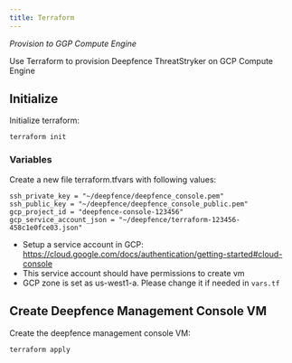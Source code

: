 ```yaml
---
title: Terraform
---
```


*Provision to GGP Compute Engine*

Use Terraform to provision Deepfence ThreatStryker on GCP Compute Engine

## Initialize


Initialize terraform:

```
terraform init
```

### Variables


Create a new file terraform.tfvars with following values:

```
ssh_private_key = "~/deepfence/deepfence_console.pem"
ssh_public_key = "~/deepfence/deepfence_console_public.pem"
gcp_project_id = "deepfence-console-123456"
gcp_service_account_json = "~/deepfence/terraform-123456-458c1e0fce03.json"
```

 * Setup a service account in GCP: https://cloud.google.com/docs/authentication/getting-started#cloud-console
 * This service account should have permissions to create vm
 * GCP zone is set as us-west1-a. Please change it if needed in `vars.tf`

## Create Deepfence Management Console VM

Create the deepfence management console VM:

```
terraform apply
```
